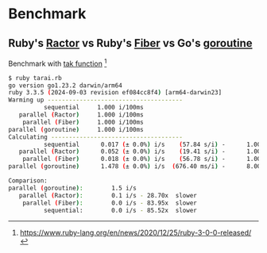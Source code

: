 # Benchmark
## Ruby's [Ractor](https://docs.ruby-lang.org/en/master/ractor_md.html) vs Ruby's [Fiber](https://docs.ruby-lang.org/en/master/Fiber.html) vs Go's [goroutine](https://go.dev/tour/concurrency/1)
Benchmark with [tak function](https://en.wikipedia.org/wiki/Tak_(function)) [^tak]

[^tak]: https://www.ruby-lang.org/en/news/2020/12/25/ruby-3-0-0-released/

```bash
$ ruby tarai.rb
go version go1.23.2 darwin/arm64
ruby 3.3.5 (2024-09-03 revision ef084cc8f4) [arm64-darwin23]
Warming up --------------------------------------
          sequential     1.000 i/100ms
   parallel (Ractor)     1.000 i/100ms
    parallel (Fiber)     1.000 i/100ms
parallel (goroutine)     1.000 i/100ms
Calculating -------------------------------------
          sequential      0.017 (± 0.0%) i/s    (57.84 s/i) -      1.000 in  57.844394s
   parallel (Ractor)      0.052 (± 0.0%) i/s    (19.41 s/i) -      1.000 in  19.412980s
    parallel (Fiber)      0.018 (± 0.0%) i/s    (56.78 s/i) -      1.000 in  56.780241s
parallel (goroutine)      1.478 (± 0.0%) i/s  (676.40 ms/i) -      8.000 in   5.412528s

Comparison:
parallel (goroutine):        1.5 i/s
   parallel (Ractor):        0.1 i/s - 28.70x  slower
    parallel (Fiber):        0.0 i/s - 83.95x  slower
          sequential:        0.0 i/s - 85.52x  slower
```
